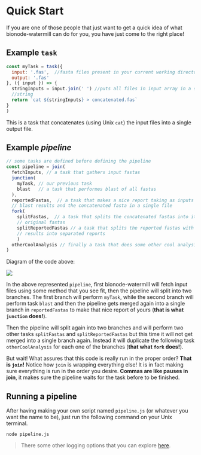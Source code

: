 # Quick Start

If you are one of those people that just want to get a quick idea of 
what bionode-watermill can do for you, you have just come to the right place! 

## Example `task`

```javascript
const myTask = task({
  input: '.fas',  //fasta files present in your current working directory
  output: '.fas'
}, ({ input }) => {
  stringInputs = input.join(' ') //puts all files in input array in a single 
  //string
  return `cat ${stringInputs} > concatenated.fas`
}  
)
```

This is a task that concatenates (using Unix `cat`) the input files into a 
single output file.

## Example _pipeline_

```javascript
// some tasks are defined before defining the pipeline
const pipeline = join(
  fetchInputs, // a task that gathers input fastas
  junction(
    myTask, // our previous task
    blast   // a task that performes blast of all fastas
  ),
  reportedFastas,  // a task that makes a nice report taking as inputs the
  // blast results and the concatenated fasta in a single file
  fork(
    splitFastas,  // a task that splits the concatenated fastas into its 
    // original fastas
    splitReportedFastas // a task that splits the reported fastas with blast 
    // results into separated reports
    )
  otherCoolAnalysis // finally a task that does some other cool analysis
)
```

Diagram of the code above:

![](https://github.com/bionode/bionode-watermill/blob/docs_update/docs/imgs/quick-start-img.png)

In the above represented `pipeline`, first bionode-watermill will fetch input
 files using some method that you see fit, then the pipeline will split into
  two
  branches. The first branch will perform `myTask`, while the second branch 
  will perform task `blast` and then the pipeline gets merged again into a 
  single
   branch in `reportedFastas` to make that nice report of yours (**that is what 
   `junction` does!**). 
   
   Then the pipeline will split again into two branches and will 
   perform two other tasks `splitFastas` and `splitReportedFastas` but this 
   time it will not get merged into a single branch again. Instead it will 
   duplicate the following task `otherCoolAnalysis` for each one of the 
   branches (**that what `fork` does!**). 
   
   But wait! What assures that this code
    is really run in the proper order? **That is `join`!** Notice how `join` 
    is wrapping everything else! It is in fact making sure everything is run 
    in the order you desire. **Commas are like pauses in join**, it makes 
    sure the pipeline waits for the task before to be finished.

## Running a pipeline

After having making your own script named `pipeline.js` (or whatever you want
 the name to be), just run the following command on your Unix terminal.

```shell
node pipeline.js
```

> There some other logging options that you can explore [here](Loggers.md).